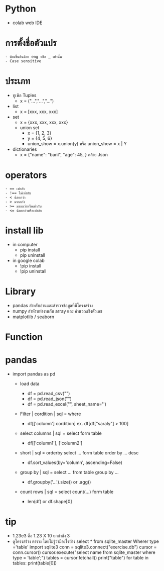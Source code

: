 # Python
  - colab web IDE

# การตั้งชื่อตัวแปร
    - ต้องขึ้นต้นด้วย eng หรือ _ เท่านั้น
    - Case sensitive

# ประเภท 
  - ทูเพิล Tuples 
    - x = ("...","...","...")
  - list
    - x = [xxx, xxx, xxx]
  - set
    - x = {xxx, xxx, xxx, xxx}
    - union set
      - x = {1, 2, 3}
      - y = {4, 5, 6}
      - union_show = x.union(y) หรือ union_show = x | Y
  - dictionaries
    - x = {"name": "banl", "age": 45, } คล้าย Json

# operators
    - == เท่ากับ
    - !== ไม่เท่ากับ
    - < น้อยกว่า
    - > มากกว่า 
    - >= มากกว่าหรือเท่ากับ
    - <= น้อยกว่าหรือเท่ากับ

# install lib
  - in computer
    - pip install
    - pip uninstall
  - in google colab
    - !pip install
    - !pip uninstall
    

# Library
  - pandas สำหรับอ่านและสำรวจข้อมูลที่มีโครงสร้าง
  - numpy สำหัรบทำงานกับ array และ คำนวณเชิงตัวเลข
  - matplotlib / seaborn

# Function

# pandas
  - import pandas as pd
    
    - load data
      - df = pd.read_csv("")
      - df = pd.read_json("")
      - df = pd.read_excel("", sheet_name='')
        
    - Filter | cordition | sql = where
      - df[['column'] cordition] ex. df[df["saraly"] > 100]
        
    - select columns | sql = select form table
      - df[['column1'], ['column2']
        
    - short | sql = orderby select ... form table order by ... desc
      - df.sort_values(by='column', ascending=False)
        
    - group by | sql = select ... from table group by ...
      - df.groupby('...').size() or .agg()
        
    - count rows | sql = select count(...) form table
      - len(df) or df.shape[0] 

# tip
  - 1.23e3 คือ 1.23 X 10 ยกกำลัง 3
  - ดูโครงสร้าง ตาราง โดยไม่รู้ว่ามีอะไรบ้าง select * from sqlite_master Wherer type ='table'
      import sqlite3
      conn = sqlite3.connect("exercise.db")
      cursor = conn.cursor()
      cursor.execute("select name from sqlite_master where type = 'table';")
      tables = cursor.fetchall()
      print("table")
      for table in tables:
        print(table[0])
